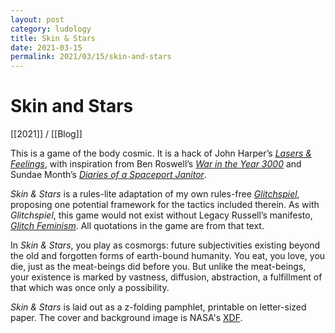 ```yaml
---
layout: post
category: ludology
title: Skin & Stars
date: 2021-03-15
permalink: 2021/03/15/skin-and-stars
---
```


# Skin and Stars

[[2021]] / [[Blog]]

This is a game of the body cosmic. It is a hack of John Harper’s [*Lasers & Feelings*](https://johnharper.itch.io/lasers-feelings), with inspiration from Ben Roswell’s [*War in the Year 3000*](https://roswellian.itch.io/war-in-the-year-3000) and Sundae Month’s [*Diaries of a Spaceport Janitor*](https://tinybuild.itch.io/diaries-of-a-spaceport-janitor).

*Skin & Stars* is a rules-lite adaptation of my own rules-free [*Glitchspiel*](https://vagrantludology.itch.io/glitchspiel), proposing one potential framework for the tactics included therein. As with *Glitchspiel*, this game would not exist without Legacy Russell’s manifesto, [*Glitch Feminism*](https://www.versobooks.com/books/3668-glitch-feminism). All quotations in the game are from that text.

In *Skin & Stars*, you play as cosmorgs: future subjectivities existing beyond the old and forgotten forms of earth-bound humanity. You eat, you love, you die, just as the meat-beings did before you. But unlike the meat-beings, your existence is marked by vastness, diffusion, abstraction, a fulfillment of that which was once only a possibility.

*Skin & Stars* is laid out as a z-folding pamphlet, printable on letter-sized paper. The cover and background image is NASA's [XDF](https://www.nasa.gov/mission_pages/hubble/science/xdf.html).